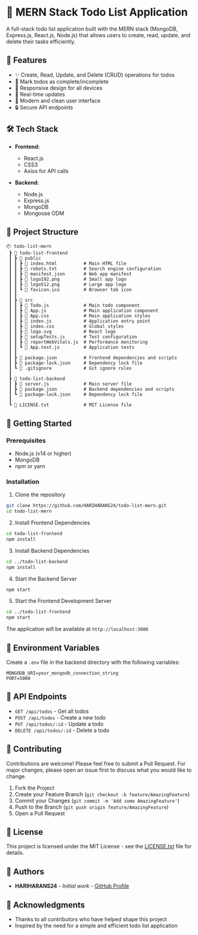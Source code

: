 # 📝 MERN Stack Todo List Application

A full-stack todo list application built with the MERN stack (MongoDB, Express.js, React.js, Node.js) that allows users to create, read, update, and delete their tasks efficiently.

## 🚀 Features

- ✨ Create, Read, Update, and Delete (CRUD) operations for todos
- 🎯 Mark todos as complete/incomplete
- 📱 Responsive design for all devices
- 🔄 Real-time updates 
- 🎨 Modern and clean user interface  
- 🔒 Secure API endpoints 
 
## 🛠️ Tech Stack  

- **Frontend:**   
  - React.js
  - CSS3  
  - Axios for API calls 

- **Backend:**
  - Node.js
  - Express.js
  - MongoDB
  - Mongoose ODM

## 📁 Project Structure

```
📦 todo-list-mern
 ┣ 📂 todo-list-frontend
 ┃ ┣ 📂 public
 ┃ ┃ ┣ 📜 index.html          # Main HTML file
 ┃ ┃ ┣ 📜 robots.txt          # Search engine configuration
 ┃ ┃ ┣ 📜 manifest.json       # Web app manifest
 ┃ ┃ ┣ 📜 logo192.png         # Small app logo
 ┃ ┃ ┣ 📜 logo512.png         # Large app logo
 ┃ ┃ ┗ 📜 favicon.ico         # Browser tab icon
 ┃ ┃
 ┃ ┣ 📂 src
 ┃ ┃ ┣ 📜 Todo.js             # Main todo component
 ┃ ┃ ┣ 📜 App.js              # Main application component
 ┃ ┃ ┣ 📜 App.css             # Main application styles
 ┃ ┃ ┣ 📜 index.js            # Application entry point
 ┃ ┃ ┣ 📜 index.css           # Global styles
 ┃ ┃ ┣ 📜 logo.svg            # React logo
 ┃ ┃ ┣ 📜 setupTests.js       # Test configuration
 ┃ ┃ ┣ 📜 reportWebVitals.js  # Performance monitoring
 ┃ ┃ ┗ 📜 App.test.js         # Application tests
 ┃ ┃
 ┃ ┣ 📜 package.json          # Frontend dependencies and scripts
 ┃ ┣ 📜 package-lock.json     # Dependency lock file
 ┃ ┗ 📜 .gitignore            # Git ignore rules
 ┃
 ┣ 📂 todo-list-backend
 ┃ ┣ 📜 server.js             # Main server file
 ┃ ┣ 📜 package.json          # Backend dependencies and scripts
 ┃ ┗ 📜 package-lock.json     # Dependency lock file
 ┃
 ┗ 📜 LICENSE.txt             # MIT License file
```

## 🚀 Getting Started

### Prerequisites

- Node.js (v14 or higher)
- MongoDB
- npm or yarn

### Installation

1. Clone the repository
```bash
git clone https://github.com/HARIHARANS24/todo-list-mern.git
cd todo-list-mern
```

2. Install Frontend Dependencies
```bash
cd todo-list-frontend
npm install
```

3. Install Backend Dependencies
```bash
cd ../todo-list-backend
npm install
```

4. Start the Backend Server
```bash
npm start
```

5. Start the Frontend Development Server
```bash
cd ../todo-list-frontend
npm start
```

The application will be available at `http://localhost:3000`

## 🔧 Environment Variables

Create a `.env` file in the backend directory with the following variables:

```env
MONGODB_URI=your_mongodb_connection_string
PORT=5000
```

## 📝 API Endpoints

- `GET /api/todos` - Get all todos
- `POST /api/todos` - Create a new todo
- `PUT /api/todos/:id` - Update a todo
- `DELETE /api/todos/:id` - Delete a todo

## 🤝 Contributing

Contributions are welcome! Please feel free to submit a Pull Request. For major changes, please open an issue first to discuss what you would like to change.

1. Fork the Project
2. Create your Feature Branch (`git checkout -b feature/AmazingFeature`)
3. Commit your Changes (`git commit -m 'Add some AmazingFeature'`)
4. Push to the Branch (`git push origin feature/AmazingFeature`)
5. Open a Pull Request

## 📄 License

This project is licensed under the MIT License - see the [LICENSE.txt](LICENSE.txt) file for details.

## 👥 Authors

- **HARIHARANS24** - *Initial work* - [GitHub Profile](https://github.com/HARIHARANS24)

## 🙏 Acknowledgments

- Thanks to all contributors who have helped shape this project
- Inspired by the need for a simple and efficient todo list application 
